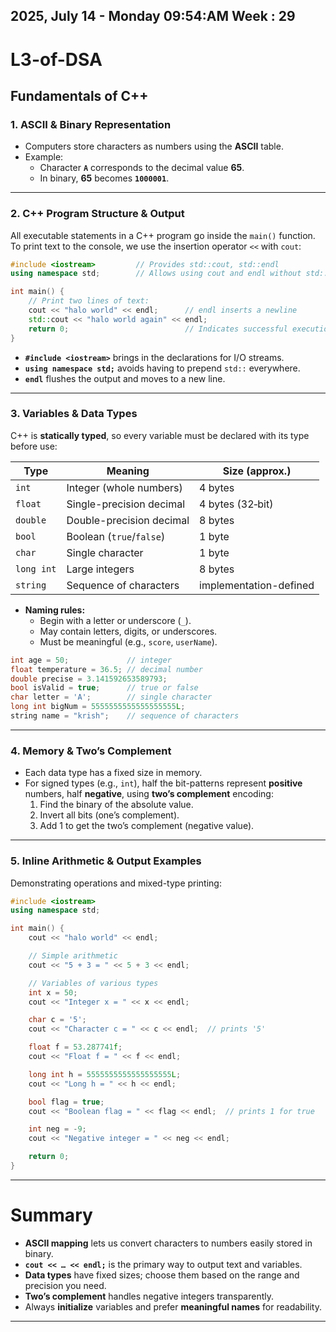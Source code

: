 ## 2025, July 14 - Monday 09:54:AM Week : 29

# L3-of-DSA

## **Fundamentals of C++**

### 1. ASCII & Binary Representation

- Computers store characters as numbers using the **ASCII** table.
- Example:
  - Character **`A`** corresponds to the decimal value **65**.
  - In binary, **65** becomes **`1000001`**.

---

### 2. C++ Program Structure & Output

All executable statements in a C++ program go inside the `main()` function. To print text to the console, we use the insertion operator `<<` with `cout`:

```cpp
#include <iostream>         // Provides std::cout, std::endl
using namespace std;        // Allows using cout and endl without std::

int main() {
    // Print two lines of text:
    cout << "halo world" << endl;      // endl inserts a newline
    std::cout << "halo world again" << endl;
    return 0;                          // Indicates successful execution
}
```

- **`#include <iostream>`** brings in the declarations for I/O streams.
- **`using namespace std;`** avoids having to prepend `std::` everywhere.
- **`endl`** flushes the output and moves to a new line.

---

### 3. Variables & Data Types

C++ is **statically typed**, so every variable must be declared with its type before use:

| Type       | Meaning                  | Size (approx.)         |
| ---------- | ------------------------ | ---------------------- |
| `int`      | Integer (whole numbers)  | 4 bytes                |
| `float`    | Single-precision decimal | 4 bytes (32‑bit)       |
| `double`   | Double-precision decimal | 8 bytes                |
| `bool`     | Boolean (`true`/`false`) | 1 byte                 |
| `char`     | Single character         | 1 byte                 |
| `long int` | Large integers           | 8 bytes                |
| `string`   | Sequence of characters   | implementation-defined |

- **Naming rules:**
  - Begin with a letter or underscore (`_`).
  - May contain letters, digits, or underscores.
  - Must be meaningful (e.g., `score`, `userName`).

```cpp
int age = 50;             // integer
float temperature = 36.5; // decimal number
double precise = 3.141592653589793;
bool isValid = true;      // true or false
char letter = 'A';        // single character
long int bigNum = 5555555555555555555L;
string name = "krish";    // sequence of characters
```

---

### 4. Memory & Two’s Complement

- Each data type has a fixed size in memory.
- For signed types (e.g., `int`), half the bit-patterns represent **positive** numbers, half **negative**, using **two’s complement** encoding:
  1. Find the binary of the absolute value.
  2. Invert all bits (one’s complement).
  3. Add 1 to get the two’s complement (negative value).

---

### 5. Inline Arithmetic & Output Examples

Demonstrating operations and mixed-type printing:

```cpp
#include <iostream>
using namespace std;

int main() {
    cout << "halo world" << endl;

    // Simple arithmetic
    cout << "5 + 3 = " << 5 + 3 << endl;

    // Variables of various types
    int x = 50;
    cout << "Integer x = " << x << endl;

    char c = '5';
    cout << "Character c = " << c << endl;  // prints '5'

    float f = 53.287741f;
    cout << "Float f = " << f << endl;

    long int h = 5555555555555555555L;
    cout << "Long h = " << h << endl;

    bool flag = true;
    cout << "Boolean flag = " << flag << endl;  // prints 1 for true

    int neg = -9;
    cout << "Negative integer = " << neg << endl;

    return 0;
}
```

---

# Summary

- **ASCII mapping** lets us convert characters to numbers easily stored in binary.
- **`cout << … << endl;`** is the primary way to output text and variables.
- **Data types** have fixed sizes; choose them based on the range and precision you need.
- **Two’s complement** handles negative integers transparently.
- Always **initialize** variables and prefer **meaningful names** for readability.

---
